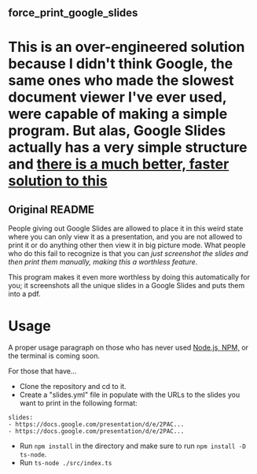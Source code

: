 ## force_print_google_slides

# This is an over-engineered solution because I didn't think Google, the same ones who made the slowest document viewer I've ever used, were capable of making a simple program. But alas, Google Slides actually has a very simple structure and [there is a much better, faster solution to this](https://stackoverflow.com/a/67055254)

## Original README

People giving out Google Slides are allowed to place it in this weird state where you can only view it as a presentation, and you are not allowed to print it or do anything other then view it in big picture mode. What people who do this fail to recognize is that you can *just screenshot the slides and then print them manually, making this a worthless feature*.

This program makes it even more worthless by doing this automatically for you; it screenshots all the unique slides in a Google Slides and puts them into a pdf.

# Usage

A proper usage paragraph on those who has never used [Node.js, NPM,](https://nodejs.org/en/download/) or the terminal is coming soon.

For those that have...
- Clone the repository and cd to it.
- Create a "slides.yml" file in populate with the URLs to the slides you want to print in the following format:
```
slides:
- https://docs.google.com/presentation/d/e/2PAC...
- https://docs.google.com/presentation/d/e/2PAC...
```
- Run `npm install` in the directory and make sure to run `npm install -D ts-node`. 
- Run `ts-node ./src/index.ts`
